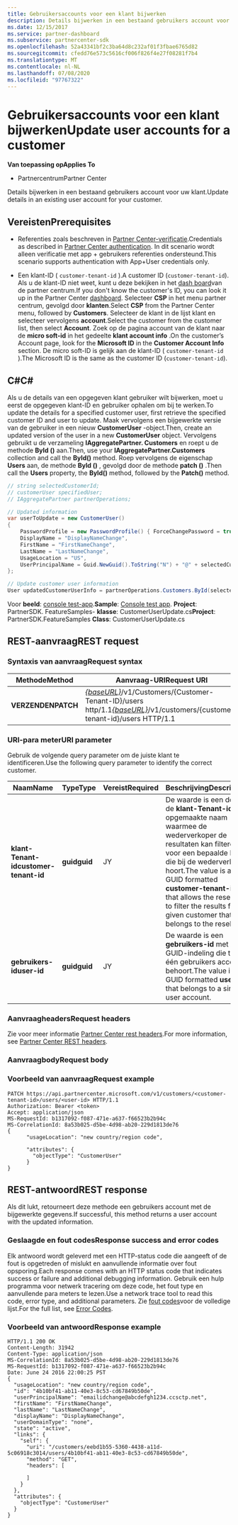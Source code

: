 ```yaml
---
title: Gebruikersaccounts voor een klant bijwerken
description: Details bijwerken in een bestaand gebruikers account voor uw klant.
ms.date: 12/15/2017
ms.service: partner-dashboard
ms.subservice: partnercenter-sdk
ms.openlocfilehash: 52a43341bf2c3ba64d8c232af01f3fbae6765d82
ms.sourcegitcommit: cfedd76e573c5616cf006f826f4e27f08281f7b4
ms.translationtype: MT
ms.contentlocale: nl-NL
ms.lasthandoff: 07/08/2020
ms.locfileid: "97767322"
---
```

# <a name="update-user-accounts-for-a-customer"></a><span data-ttu-id="eae08-103">Gebruikersaccounts voor een klant bijwerken</span><span class="sxs-lookup"><span data-stu-id="eae08-103">Update user accounts for a customer</span></span>

<span data-ttu-id="eae08-104">**Van toepassing op**</span><span class="sxs-lookup"><span data-stu-id="eae08-104">**Applies To**</span></span>

- <span data-ttu-id="eae08-105">Partnercentrum</span><span class="sxs-lookup"><span data-stu-id="eae08-105">Partner Center</span></span>

<span data-ttu-id="eae08-106">Details bijwerken in een bestaand gebruikers account voor uw klant.</span><span class="sxs-lookup"><span data-stu-id="eae08-106">Update details in an existing user account for your customer.</span></span>

## <a name="prerequisites"></a><span data-ttu-id="eae08-107">Vereisten</span><span class="sxs-lookup"><span data-stu-id="eae08-107">Prerequisites</span></span>

- <span data-ttu-id="eae08-108">Referenties zoals beschreven in [Partner Center-verificatie](partner-center-authentication.md).</span><span class="sxs-lookup"><span data-stu-id="eae08-108">Credentials as described in [Partner Center authentication](partner-center-authentication.md).</span></span> <span data-ttu-id="eae08-109">In dit scenario wordt alleen verificatie met app + gebruikers referenties ondersteund.</span><span class="sxs-lookup"><span data-stu-id="eae08-109">This scenario supports authentication with App+User credentials only.</span></span>

- <span data-ttu-id="eae08-110">Een klant-ID ( `customer-tenant-id` ).</span><span class="sxs-lookup"><span data-stu-id="eae08-110">A customer ID (`customer-tenant-id`).</span></span> <span data-ttu-id="eae08-111">Als u de klant-ID niet weet, kunt u deze bekijken in het [dash board](https://partner.microsoft.com/dashboard)van de partner centrum.</span><span class="sxs-lookup"><span data-stu-id="eae08-111">If you don't know the customer's ID, you can look it up in the Partner Center [dashboard](https://partner.microsoft.com/dashboard).</span></span> <span data-ttu-id="eae08-112">Selecteer **CSP** in het menu partner centrum, gevolgd door **klanten**.</span><span class="sxs-lookup"><span data-stu-id="eae08-112">Select **CSP** from the Partner Center menu, followed by **Customers**.</span></span> <span data-ttu-id="eae08-113">Selecteer de klant in de lijst klant en selecteer vervolgens **account**.</span><span class="sxs-lookup"><span data-stu-id="eae08-113">Select the customer from the customer list, then select **Account**.</span></span> <span data-ttu-id="eae08-114">Zoek op de pagina account van de klant naar de **micro soft-id** in het gedeelte **klant account info** .</span><span class="sxs-lookup"><span data-stu-id="eae08-114">On the customer’s Account page, look for the **Microsoft ID** in the **Customer Account Info** section.</span></span> <span data-ttu-id="eae08-115">De micro soft-ID is gelijk aan de klant-ID ( `customer-tenant-id` ).</span><span class="sxs-lookup"><span data-stu-id="eae08-115">The Microsoft ID is the same as the customer ID  (`customer-tenant-id`).</span></span>

## <a name="c"></a><span data-ttu-id="eae08-116">C\#</span><span class="sxs-lookup"><span data-stu-id="eae08-116">C\#</span></span>

<span data-ttu-id="eae08-117">Als u de details van een opgegeven klant gebruiker wilt bijwerken, moet u eerst de opgegeven klant-ID en gebruiker ophalen om bij te werken.</span><span class="sxs-lookup"><span data-stu-id="eae08-117">To update the details for a specified customer user, first retrieve the specified customer ID and user to update.</span></span> <span data-ttu-id="eae08-118">Maak vervolgens een bijgewerkte versie van de gebruiker in een nieuw **CustomerUser** -object.</span><span class="sxs-lookup"><span data-stu-id="eae08-118">Then, create an updated version of the user in a new **CustomerUser** object.</span></span> <span data-ttu-id="eae08-119">Vervolgens gebruikt u de verzameling **IAggregatePartner. Customers** en roept u de methode **ById ()** aan.</span><span class="sxs-lookup"><span data-stu-id="eae08-119">Then, use your **IAggregatePartner.Customers** collection and call the **ById()** method.</span></span> <span data-ttu-id="eae08-120">Roep vervolgens de eigenschap **Users** aan, de methode **ById ()** , gevolgd door de methode **patch ()** .</span><span class="sxs-lookup"><span data-stu-id="eae08-120">Then call the **Users** property, the **ById()** method, followed by the **Patch()** method.</span></span>

``` csharp
// string selectedCustomerId;
// customerUser specifiedUser;
// IAggregatePartner partnerOperations;

// Updated information
var userToUpdate = new CustomerUser()
{
    PasswordProfile = new PasswordProfile() { ForceChangePassword = true, Password = "testPw@!122B" },
    DisplayName = "DisplayNameChange",
    FirstName = "FirstNameChange",
    LastName = "LastNameChange",
    UsageLocation = "US",
    UserPrincipalName = Guid.NewGuid().ToString("N") + "@" + selectedCustomer.CompanyProfile.Domain.ToString()
};

// Update customer user information
User updatedCustomerUserInfo = partnerOperations.Customers.ById(selectedCustomerId).Users.ById(specifiedUser.Id).Patch(userToUpdate);

```

<span data-ttu-id="eae08-121">Voor **beeld**: [console test-app](console-test-app.md).</span><span class="sxs-lookup"><span data-stu-id="eae08-121">**Sample**: [Console test app](console-test-app.md).</span></span> <span data-ttu-id="eae08-122">**Project**: PartnerSDK. FeatureSamples- **klasse**: CustomerUserUpdate.cs</span><span class="sxs-lookup"><span data-stu-id="eae08-122">**Project**: PartnerSDK.FeatureSamples **Class**: CustomerUserUpdate.cs</span></span>

## <a name="rest-request"></a><span data-ttu-id="eae08-123">REST-aanvraag</span><span class="sxs-lookup"><span data-stu-id="eae08-123">REST request</span></span>

### <a name="request-syntax"></a><span data-ttu-id="eae08-124">Syntaxis van aanvraag</span><span class="sxs-lookup"><span data-stu-id="eae08-124">Request syntax</span></span>

| <span data-ttu-id="eae08-125">Methode</span><span class="sxs-lookup"><span data-stu-id="eae08-125">Method</span></span>    | <span data-ttu-id="eae08-126">Aanvraag-URI</span><span class="sxs-lookup"><span data-stu-id="eae08-126">Request URI</span></span>                                                                                  |
|-----------|----------------------------------------------------------------------------------------------|
| <span data-ttu-id="eae08-127">**VERZENDEN**</span><span class="sxs-lookup"><span data-stu-id="eae08-127">**PATCH**</span></span> | <span data-ttu-id="eae08-128">[*{baseURL}*](partner-center-rest-urls.md)/v1/Customers/{Customer-Tenant-ID}/users http/1.1</span><span class="sxs-lookup"><span data-stu-id="eae08-128">[*{baseURL}*](partner-center-rest-urls.md)/v1/customers/{customer-tenant-id}/users HTTP/1.1</span></span> |

### <a name="uri-parameter"></a><span data-ttu-id="eae08-129">URI-para meter</span><span class="sxs-lookup"><span data-stu-id="eae08-129">URI parameter</span></span>

<span data-ttu-id="eae08-130">Gebruik de volgende query parameter om de juiste klant te identificeren.</span><span class="sxs-lookup"><span data-stu-id="eae08-130">Use the following query parameter to identify the correct customer.</span></span>

| <span data-ttu-id="eae08-131">Naam</span><span class="sxs-lookup"><span data-stu-id="eae08-131">Name</span></span>                   | <span data-ttu-id="eae08-132">Type</span><span class="sxs-lookup"><span data-stu-id="eae08-132">Type</span></span>     | <span data-ttu-id="eae08-133">Vereist</span><span class="sxs-lookup"><span data-stu-id="eae08-133">Required</span></span> | <span data-ttu-id="eae08-134">Beschrijving</span><span class="sxs-lookup"><span data-stu-id="eae08-134">Description</span></span>                                                                                                                                            |
|------------------------|----------|----------|--------------------------------------------------------------------------------------------------------------------------------------------------------|
| <span data-ttu-id="eae08-135">**klant-Tenant-id**</span><span class="sxs-lookup"><span data-stu-id="eae08-135">**customer-tenant-id**</span></span> | <span data-ttu-id="eae08-136">**guid**</span><span class="sxs-lookup"><span data-stu-id="eae08-136">**guid**</span></span> | <span data-ttu-id="eae08-137">J</span><span class="sxs-lookup"><span data-stu-id="eae08-137">Y</span></span>        | <span data-ttu-id="eae08-138">De waarde is een door de **klant-Tenant-id** opgemaakte naam waarmee de wederverkoper de resultaten kan filteren voor een bepaalde klant die bij de wederverkoper hoort.</span><span class="sxs-lookup"><span data-stu-id="eae08-138">The value is a GUID formatted **customer-tenant-id** that allows the reseller to filter the results for a given customer that belongs to the reseller.</span></span> |
| <span data-ttu-id="eae08-139">**gebruikers-id**</span><span class="sxs-lookup"><span data-stu-id="eae08-139">**user-id**</span></span>            | <span data-ttu-id="eae08-140">**guid**</span><span class="sxs-lookup"><span data-stu-id="eae08-140">**guid**</span></span> | <span data-ttu-id="eae08-141">J</span><span class="sxs-lookup"><span data-stu-id="eae08-141">Y</span></span>        | <span data-ttu-id="eae08-142">De waarde is een **gebruikers-id** met een GUID-indeling die tot één gebruikers account behoort.</span><span class="sxs-lookup"><span data-stu-id="eae08-142">The value is a GUID formatted **user-id** that belongs to a single user account.</span></span>                                                                       |

### <a name="request-headers"></a><span data-ttu-id="eae08-143">Aanvraagheaders</span><span class="sxs-lookup"><span data-stu-id="eae08-143">Request headers</span></span>

<span data-ttu-id="eae08-144">Zie voor meer informatie [Partner Center rest headers](headers.md).</span><span class="sxs-lookup"><span data-stu-id="eae08-144">For more information, see [Partner Center REST headers](headers.md).</span></span>

### <a name="request-body"></a><span data-ttu-id="eae08-145">Aanvraagbody</span><span class="sxs-lookup"><span data-stu-id="eae08-145">Request body</span></span>

### <a name="request-example"></a><span data-ttu-id="eae08-146">Voorbeeld van aanvraag</span><span class="sxs-lookup"><span data-stu-id="eae08-146">Request example</span></span>

```http
PATCH https://api.partnercenter.microsoft.com/v1/customers/<customer-tenant-id>/users/<user-id> HTTP/1.1
Authorization: Bearer <token>
Accept: application/json
MS-RequestId: b1317092-f087-471e-a637-f66523b2b94c
MS-CorrelationId: 8a53b025-d5be-4d98-ab20-229d1813de76
{
      "usageLocation": "new country/region code",

      "attributes": {
        "objectType": "CustomerUser"
      }
}
```

## <a name="rest-response"></a><span data-ttu-id="eae08-147">REST-antwoord</span><span class="sxs-lookup"><span data-stu-id="eae08-147">REST response</span></span>

<span data-ttu-id="eae08-148">Als dit lukt, retourneert deze methode een gebruikers account met de bijgewerkte gegevens.</span><span class="sxs-lookup"><span data-stu-id="eae08-148">If successful, this method returns a user account with the updated information.</span></span>

### <a name="response-success-and-error-codes"></a><span data-ttu-id="eae08-149">Geslaagde en fout codes</span><span class="sxs-lookup"><span data-stu-id="eae08-149">Response success and error codes</span></span>

<span data-ttu-id="eae08-150">Elk antwoord wordt geleverd met een HTTP-status code die aangeeft of de fout is opgetreden of mislukt en aanvullende informatie over fout opsporing.</span><span class="sxs-lookup"><span data-stu-id="eae08-150">Each response comes with an HTTP status code that indicates success or failure and additional debugging information.</span></span> <span data-ttu-id="eae08-151">Gebruik een hulp programma voor netwerk tracering om deze code, het fout type en aanvullende para meters te lezen.</span><span class="sxs-lookup"><span data-stu-id="eae08-151">Use a network trace tool to read this code, error type, and additional parameters.</span></span> <span data-ttu-id="eae08-152">Zie [fout codes](error-codes.md)voor de volledige lijst.</span><span class="sxs-lookup"><span data-stu-id="eae08-152">For the full list, see [Error Codes](error-codes.md).</span></span>

### <a name="response-example"></a><span data-ttu-id="eae08-153">Voorbeeld van antwoord</span><span class="sxs-lookup"><span data-stu-id="eae08-153">Response example</span></span>

```http
HTTP/1.1 200 OK
Content-Length: 31942
Content-Type: application/json
MS-CorrelationId: 8a53b025-d5be-4d98-ab20-229d1813de76
MS-RequestId: b1317092-f087-471e-a637-f66523b2b94c
Date: June 24 2016 22:00:25 PST
{
  "usageLocation": "new country/region code",
  "id": "4b10bf41-ab11-40e3-8c53-cd67849b50de",
  "userPrincipalName": "emailidchange@abcdefgh1234.ccsctp.net",
  "firstName": "FirstNameChange",
  "lastName": "LastNameChange",
  "displayName": "DisplayNameChange",
  "userDomainType": "none",
  "state": "active",
  "links": {
    "self": {
      "uri": "/customers/eebd1b55-5360-4438-a11d-5c06918c3014/users/4b10bf41-ab11-40e3-8c53-cd67849b50de",
      "method": "GET",
      "headers": [

      ]
    }
  },
  "attributes": {
    "objectType": "CustomerUser"
  }
}
```
